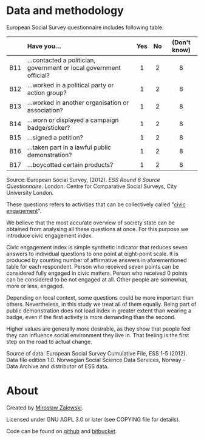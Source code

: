 <!--
    Civic engagement in Europe explorer - R Shiny application
    Copyright (C) 2015  Mirosław Zalewski <mz@miroslaw-zalewski.eu>

    This program is free software: you can redistribute it and/or modify
    it under the terms of the GNU Affero General Public License as published
    by the Free Software Foundation, either version 3 of the License, or
    (at your option) any later version.

    This program is distributed in the hope that it will be useful,
    but WITHOUT ANY WARRANTY; without even the implied warranty of
    MERCHANTABILITY or FITNESS FOR A PARTICULAR PURPOSE.  See the
    GNU Affero General Public License for more details.

    You should have received a copy of the GNU Affero General Public License
    along with this program.  If not, see <http://www.gnu.org/licenses/>.
-->

# Data and methodology

European Social Survey questionnaire includes following table:

|   | Have you…                                                         | Yes | No  | (Don't know) |
|:--|:------------------------------------------------------------------|:---:|:---:|:------------:|
|B11| …contacted a politician, government or local government official? |  1  |  2  |     8        |
|B12| …worked in a political party or action group?                     |  1  |  2  |     8        |
|B13| …worked in another organisation or association?                   |  1  |  2  |     8        |
|B14| …worn or displayed a campaign badge/sticker?                      |  1  |  2  |     8        |
|B15| …signed a petition?                                               |  1  |  2  |     8        |
|B16| …taken part in a lawful public demonstration?                     |  1  |  2  |     8        |
|B17| …boycotted certain products?                                      |  1  |  2  |     8        |

Source: European Social Survey, (2012). *ESS Round 6 Source Questionnaire*. London: Centre for Comparative Social Surveys, City University London.

These questions refers to activities that can be collectively called "[civic engagement](https://en.wikipedia.org/wiki/Civic_engagement)".

We believe that the most accurate overview of society state can be obtained from analysing all these questions at once. For this purpose we introduce civic engagement index.

Civic engagement index is simple synthetic indicator that reduces seven answers to individual questions to one point at eight-point scale. It is produced by counting number of affirmative answers in aforementioned table for each respondent. Person who received seven points can be considered fully engaged in civic matters. Person who received 0 points can be considered to be not engaged at all. Other people are somewhat, more or less, engaged.

Depending on local context, some questions could be more important than others. Nevertheless, in this study we treat all of them equally. Being part of public demonstration does not load index in greater extent than wearing a badge, even if the first activity is more demanding than the second.

Higher values are generally more desirable, as they show that people feel they can influence social environment they live in. That feeling is the first step on the road to actual change.

Source of data: European Social Survey Cumulative File, ESS 1-5 (2012). Data file edition 1.0. Norwegian Social Science Data Services, Norway - Data Archive and distributor of ESS data. 

# About

Created by [Mirosław Zalewski](http://FIXME.invalid).

Licensed under GNU AGPL 3.0 or later (see COPYING file for details).

Code can be found on [github](https://github.com/mirzal/ESS-civic-engagement) and [bitbucket](https://bitbucket.org/mirzal/ess-civic-engagement).
